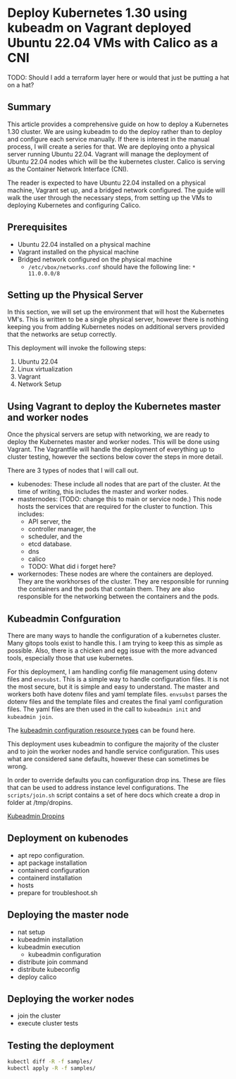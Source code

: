 # Deploy Kubernetes 1.30 using kubeadm on Vagrant deployed Ubuntu 22.04 VMs with Calico as a CNI

TODO: Should I add a terraform layer here or would that just be putting a hat on a hat?

## Summary

This article provides a comprehensive guide on how to deploy a Kubernetes 1.30 cluster. 
We are using kubeadm to do the deploy rather than to deploy and configure each service manually.  If there is interest in the manual process, I will create a series for that. 
We are deploying onto a physical server running Ubuntu 22.04.  Vagrant will manage the deployment of Ubuntu 22.04 nodes which will be the kubernetes cluster. 
Calico is serving as the Container Network Interface (CNI). 

The reader is expected to have Ubuntu 22.04 installed on a physical machine, Vagrant set up, and a bridged network configured. The guide will walk the user through the necessary steps, from setting up the VMs to deploying Kubernetes and configuring Calico.

## Prerequisites

- Ubuntu 22.04 installed on a physical machine
- Vagrant installed on the physical machine
- Bridged network configured on the physical machine
    - `/etc/vbox/networks.conf` should have the following line: `* 11.0.0.0/8`

## Setting up the Physical Server

In this section, we will set up the environment that will host the Kubernetes VM's.  This is written to be a single physical server, however there is nothing keeping you from adding Kubernetes nodes on additional servers provided that the networks are setup correctly. 

This deployment will invoke the following steps:
1. Ubuntu 22.04
1. Linux virtualization
1. Vagrant
1. Network Setup

## Using Vagrant to deploy the Kubernetes master and worker nodes

Once the physical servers are setup with networking, we are ready to deploy the Kubernetes master and worker nodes.  This will be done using Vagrant.  The Vagrantfile will handle the deployment of everything up to cluster testing, however the sections below cover the steps in more detail.

There are 3 types of nodes that I will call out.
  - kubenodes: These include all nodes that are part of the cluster.  At the time of writing, this includes the master and worker nodes.
  - masternodes: (TODO: change this to main or service node.) This node hosts the services that are required for the cluster to function.  This includes:
    - API server, the 
    - controller manager, the 
    - scheduler, and the 
    - etcd database.
    - dns
    - calico
    - TODO: What did i forget here?
  - workernodes: These nodes are where the containers are deployed.  They are the workhorses of the cluster.  They are responsible for running the containers and the pods that contain them.  They are also responsible for the networking between the containers and the pods.

## Kubeadmin Confguration

There are many ways to handle the configuration of a kubernetes cluster.  Many gitops tools exist to handle this.  I am trying to keep this as simple as possible.  Also, there is a chicken and egg issue with the more advanced tools, especially those that use kubernetes.

For this deployment, I am handling config file management using dotenv files and `envsubst`.  This is a simple way to handle configuration files.  It is not the most secure, but it is simple and easy to understand.  The master and workers both have dotenv files and yaml template files.  `envsubst` parses the dotenv files and the template files and creates the final yaml configuration files.  The yaml files are then used in the call to `kubeadmin init` and `kubeadmin join`.

The [kubeadmin configuration resource types](https://kubernetes.io/docs/reference/config-api/kubeadm-config.v1beta3/#resource-types) can be found here.

This deployment uses kubeadmin to configure the majority of the cluster and to join the worker nodes and handle service configuration.  This uses what are considered sane defaults, however these can sometimes be wrong.

In order to override defaults you can configuration drop ins.  These are files that can be used to address instance level configurations.  The `scripts/join.sh` script contains a set of here docs which create a drop in folder at /tmp/dropins.

[Kubeadmin Dropins](https://kubernetes.io/docs/reference/setup-tools/kubeadm/kubeadm-join/)

## Deployment on kubenodes

- apt repo configuration.
- apt package installation
- containerd configuration
- containerd installation
- hosts
- prepare for troubleshoot.sh


## Deploying the master node

- nat setup
- kubeadmin installation
- kubeadmin execution
  - kubeadmin configuration
- distribute join command
- distribute kubeconfig
- deploy calico

## Deploying the worker nodes

- join the cluster
- execute cluster tests

## Testing the deployment

```bash
kubectl diff -R -f samples/
kubectl apply -R -f samples/
```